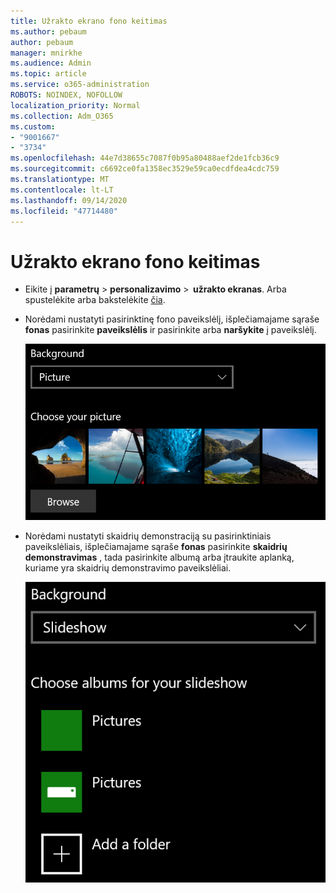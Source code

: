 ```yaml
---
title: Užrakto ekrano fono keitimas
ms.author: pebaum
author: pebaum
manager: mnirkhe
ms.audience: Admin
ms.topic: article
ms.service: o365-administration
ROBOTS: NOINDEX, NOFOLLOW
localization_priority: Normal
ms.collection: Adm_O365
ms.custom:
- "9001667"
- "3734"
ms.openlocfilehash: 44e7d38655c7087f0b95a80488aef2de1fcb36c9
ms.sourcegitcommit: c6692ce0fa1358ec3529e59ca0ecdfdea4cdc759
ms.translationtype: MT
ms.contentlocale: lt-LT
ms.lasthandoff: 09/14/2020
ms.locfileid: "47714480"
---
```

# <a name="change-your-lock-screen-background"></a>Užrakto ekrano fono keitimas

- Eikite į **parametrų**  >  **personalizavimo**  >  **užrakto ekranas**. Arba spustelėkite arba bakstelėkite [čia](ms-settings:lockscreen?activationSource=GetHelp).

- Norėdami nustatyti pasirinktinę fono paveikslėlį, išplečiamajame sąraše **fonas** pasirinkite **paveikslėlis** ir pasirinkite arba **naršykite** į paveikslėlį.

  ![Nustatyti pasirinktinę fono paveikslėlį.](media/set-custom-background-pic.png)

- Norėdami nustatyti skaidrių demonstraciją su pasirinktiniais paveikslėliais, išplečiamajame sąraše **fonas** pasirinkite **skaidrių demonstravimas** , tada pasirinkite albumą arba įtraukite aplanką, kuriame yra skaidrių demonstravimo paveikslėliai.

  ![Nustatykite skaidrių demonstraciją su pasirinktiniais paveikslėliais.](media/set-up-slideshow-background.png)
